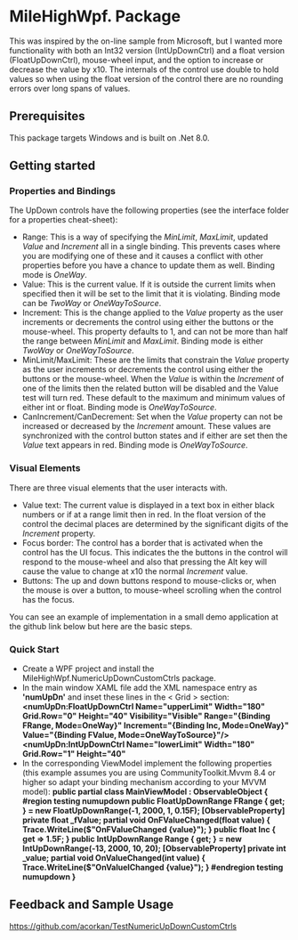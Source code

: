 # MileHighWpf. Package

This was inspired by the on-line sample from Microsoft, but I wanted more functionality with both an Int32 version (IntUpDownCtrl) and a float version (FloatUpDownCtrl), mouse-wheel input, and the option to increase or decrease the value by x10. The internals of the control use double to hold values so when using the float version of the control there are no rounding errors over long spans of values.



## Prerequisites

This package targets Windows and is built on .Net 8.0.

## Getting started

### Properties and Bindings
The UpDown controls have the following properties (see the interface folder for a properties cheat-sheet):
* Range: This is a way of specifying the *MinLimit*, *MaxLimit*, updated *Value* and *Increment* all in a single binding. This prevents cases where you are modifying one of these and it causes a conflict with other properties before you have a chance to update them as well. Binding mode is *OneWay*.
* Value: This is the current value. If it is outside the current limits when specified then it will be set to the limit that it is violating. Binding mode can be *TwoWay* or *OneWayToSource*.
* Increment: This is the change applied to the *Value* property as the user increments or decrements the control using either the buttons or the mouse-wheel. This property defaults to 1, and can not be more than half the range between *MinLimit* and *MaxLimit*. Binding mode is either *TwoWay* or *OneWayToSource*.
* MinLimit/MaxLimit: These are the limits that constrain the *Value* property as the user increments or decrements the control using either the buttons or the mouse-wheel. When the *Value* is within the *Increment* of one of the limits then the related button will be disabled and the Value test will turn red. These default to the maximum and minimum values of either int or float. Binding mode is *OneWayToSource*.
* CanIncrement/CanDecrement: Set when the *Value* property can not be increased or decreased by the *Increment* amount. These values are synchronized with the control button states and if either are set then the *Value* text appears in red. Binding mode is *OneWayToSource*.

### Visual Elements
There are three visual elements that the user interacts with.
* Value text: The current value is displayed in a text box in either black numbers or if at a range limit then in red. In the float version of the control the decimal places are determined by the significant digits of the *Increment* property.
* Focus border: The control has a border that is activated when the control has the UI focus. This indicates the the buttons in the control will respond to the mouse-wheel and also that pressing the Alt key will cause the value to change at x10 the normal *Increment* value.
* Buttons: The up and down buttons respond to mouse-clicks or, when the mouse is over a button, to mouse-wheel scrolling when the control has the focus.

You can see an example of implementation in a small demo application at the github link below but here are the basic steps.

### Quick Start
* Create a WPF project and install the MileHighWpf.NumericUpDownCustomCtrls package.
* In the main window XAML file add the XML namespace entry as **'numUpDn'** and inset these lines in the < Grid > section:
**<numUpDn:FloatUpDownCtrl Name="upperLimit" Width="180" Grid.Row="0" Height="40" Visibility="Visible"
        Range="{Binding FRange, Mode=OneWay}"
                       Increment="{Binding Inc, Mode=OneWay}"
        Value="{Binding FValue, Mode=OneWayToSource}"/>
<numUpDn:IntUpDownCtrl Name="lowerLimit" Width="180" Grid.Row="1" Height="40"**
* In the corresponding ViewModel implement the following properties (this example assumes you are using CommunityToolkit.Mvvm 8.4 or higher so adapt your binding mechanism according to your MVVM model):
**public partial class MainViewModel : ObservableObject 
 {
     #region testing numupdown
     public FloatUpDownRange FRange { get; } = new FloatUpDownRange(-1, 2000, 1, 0.15F);
     [ObservableProperty]
     private float _fValue;
     partial void OnFValueChanged(float value)
     {
         Trace.WriteLine(&#36;"OnFValueChanged {value}");
     }
     public float Inc { get => 1.5F; }
     public IntUpDownRange Range { get; } = new IntUpDownRange(-13, 2000, 10, 20);
     [ObservableProperty]
     private int _value;
     partial void OnValueChanged(int value)
     {
         Trace.WriteLine(&#36;"OnValueIChanged {value}");
     }
     #endregion testing numupdown
 }**
 

## Feedback and Sample Usage

https://github.com/acorkan/TestNumericUpDownCustomCtrls
